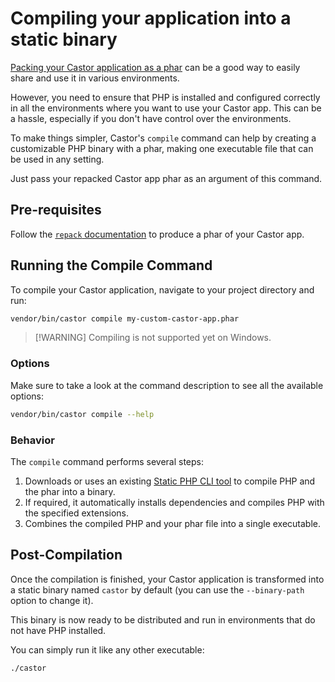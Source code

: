# Compiling your application into a static binary

[Packing your Castor application as a phar](repack.md) can be a good way to
easily share and use it in various environments.

However, you need to ensure that PHP is installed and configured correctly in
all the environments where you want to use your Castor app. This can be a
hassle, especially if you don't have control over the environments.

To make things simpler, Castor's `compile` command can help by creating a
customizable PHP binary with a phar, making one executable file that can be used
in any setting.

Just pass your repacked Castor app phar as an argument of this command.

## Pre-requisites

Follow the [`repack` documentation](repack.md) to produce a phar of your Castor
app.

## Running the Compile Command

To compile your Castor application, navigate to your project directory and run:

```bash
vendor/bin/castor compile my-custom-castor-app.phar
```

> [!WARNING] Compiling is not supported yet on Windows.

### Options

Make sure to take a look at the command description to see all the available
options:
```bash
vendor/bin/castor compile --help
```

### Behavior

The `compile` command performs several steps:

1. Downloads or uses an existing [Static PHP CLI
   tool](https://github.com/crazywhalecc/static-php-cli) to compile PHP and the
   phar into a binary.
2. If required, it automatically installs dependencies and compiles PHP with the
   specified extensions.
3. Combines the compiled PHP and your phar file into a single executable.

## Post-Compilation

Once the compilation is finished, your Castor application is transformed into a
static binary named `castor` by default (you can use the `--binary-path` option
to change it).

This binary is now ready to be distributed and run in environments that do not
have PHP installed.

You can simply run it like any other executable:

```bash
./castor
```

